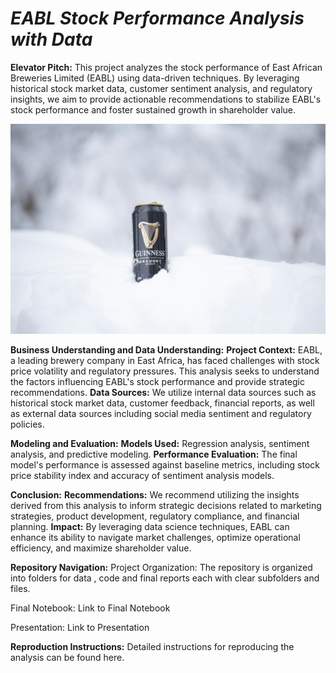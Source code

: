 # ***EABL Stock Performance Analysis with Data***
**Elevator Pitch:**
This project analyzes the stock performance of East African Breweries Limited (EABL) using data-driven techniques. By leveraging historical stock market data, customer sentiment analysis, and regulatory insights, we aim to provide actionable recommendations to stabilize EABL's stock performance and foster sustained growth in shareholder value.

![EABL product](Docs/Image/samuel-svec-QyY71vg_5Pc-unsplash.jpg)

**Business Understanding and Data Understanding:**
**Project Context:** EABL, a leading brewery company in East Africa, has faced challenges with stock price volatility and regulatory pressures. This analysis seeks to understand the factors influencing EABL's stock performance and provide strategic recommendations.
**Data Sources:** We utilize internal data sources such as historical stock market data, customer feedback, financial reports, as well as external data sources including social media sentiment and regulatory policies.

**Modeling and Evaluation:**
**Models Used:** Regression analysis, sentiment analysis, and predictive modeling.
**Performance Evaluation:** The final model's performance is assessed against baseline metrics, including stock price stability index and accuracy of sentiment analysis models.

**Conclusion:**
**Recommendations:** We recommend utilizing the insights derived from this analysis to inform strategic decisions related to marketing strategies, product development, regulatory compliance, and financial planning.
**Impact:** By leveraging data science techniques, EABL can enhance its ability to navigate market challenges, optimize operational efficiency, and maximize shareholder value.

**Repository Navigation:**
Project Organization: The repository is organized into folders for data , code and final reports each with clear subfolders and files.

Final Notebook: Link to Final Notebook

Presentation: Link to Presentation

**Reproduction Instructions:** Detailed instructions for reproducing the analysis can be found here.

